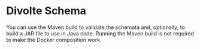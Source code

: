 Divolte Schema
==============

You can use the Maven build to validate the schemata and, optionally, to build
a JAR file to use in Java code. Running the Maven build is not required to make
the Docker composition work.

